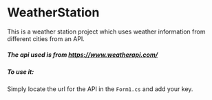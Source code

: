 # WeatherStation
This is a weather station project which uses weather information from different cities from an API. 
##### The api used is from https://www.weatherapi.com/
##### To use it:
Simply locate the url for the API in the `Form1.cs` and add your key.
